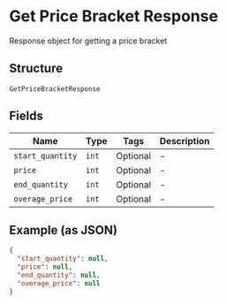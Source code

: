 
# Get Price Bracket Response

Response object for getting a price bracket

## Structure

`GetPriceBracketResponse`

## Fields

| Name | Type | Tags | Description |
|  --- | --- | --- | --- |
| `start_quantity` | `int` | Optional | - |
| `price` | `int` | Optional | - |
| `end_quantity` | `int` | Optional | - |
| `overage_price` | `int` | Optional | - |

## Example (as JSON)

```json
{
  "start_quantity": null,
  "price": null,
  "end_quantity": null,
  "overage_price": null
}
```

